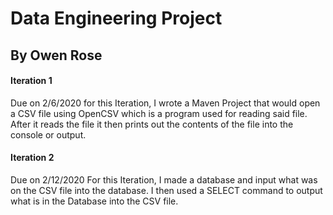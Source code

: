 # Data Engineering Project
## By Owen Rose

#### Iteration 1
Due on 2/6/2020
for this Iteration, I wrote a Maven Project that 
would open a CSV file using OpenCSV which is a program 
used for reading said file. After it reads the file it
then prints out the contents of the file into the console
or output.


#### Iteration 2
Due on 2/12/2020
For this Iteration, I made a database and input what was on
the CSV file into the database. I then used a SELECT command
to output what is in the Database into the CSV file.